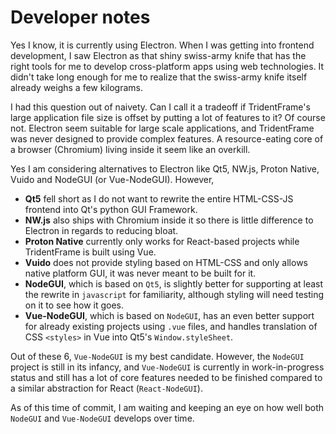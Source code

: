 # Developer notes

Yes I know, it is currently using Electron. When I was getting into frontend development, I saw Electron as that shiny swiss-army knife that has the right tools for me to develop cross-platform apps using web technologies. It didn't take long enough for me to realize that the swiss-army knife itself already weighs a few kilograms.

I had this question out of naivety. Can I call it a tradeoff if TridentFrame's large application file size is offset by putting a lot of features to it? Of course not. Electron seem suitable for large scale applications, and TridentFrame was never designed to provide complex features. A resource-eating core of a browser (Chromium) living inside it seem like an overkill.

Yes I am considering alternatives to Electron like Qt5, NW.js, Proton Native, Vuido and NodeGUI (or Vue-NodeGUI). However,

- **Qt5** fell short as I do not want to rewrite the entire HTML-CSS-JS frontend into Qt's python GUI Framework.
- **NW.js** also ships with Chromium inside it so there is little difference to Electron in regards to reducing bloat.
- **Proton Native** currently only works for React-based projects while TridentFrame is built using Vue.
- **Vuido** does not provide styling based on HTML-CSS and only allows native platform GUI, it was never meant to be built for it.
- **NodeGUI**, which is based on `Qt5`, is slightly better for supporting at least the rewrite in `javascript` for familiarity, although styling will need testing on it to see how it goes.
- **Vue-NodeGUI**, which is based on `NodeGUI`, has an even better support for already existing projects using `.vue` files, and handles translation of CSS `<styles>` in Vue into Qt5's `Window.styleSheet`.

Out of these 6, `Vue-NodeGUI` is my best candidate. However, the `NodeGUI` project is still in its infancy, and `Vue-NodeGUI` is currently in work-in-progress status and still has a lot of core features needed to be finished compared to a similar abstraction for React (`React-NodeGUI`).

As of this time of commit, I am waiting and keeping an eye on how well both `NodeGUI` and `Vue-NodeGUI` develops over time.
